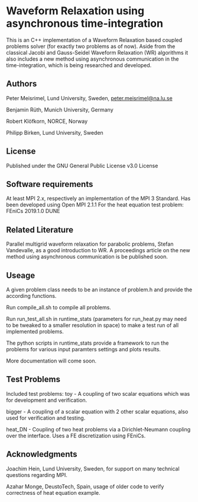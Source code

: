 # Waveform Relaxation using asynchronous time-integration

This is an C++ implementation of a Waveform Relaxation based coupled problems solver (for exactly two problems as of now). Aside from the classical Jacobi and Gauss-Seidel Waveform Relaxation (WR) algorithms it also includes a new method using asynchronous communication in the time-integration, which is being researched and developed.

## Authors

Peter Meisrimel, Lund University, Sweden, peter.meisrimel@na.lu.se

Benjamin Rüth, Munich University, Germany

Robert Klöfkorn, NORCE, Norway

Philipp Birken, Lund University, Sweden

## License

Published under the GNU General Public License v3.0 License

## Software requirements

At least MPI 2.x, respectively an implementation of the MPI 3 Standard. Has been developed using Open MPI 2.1.1
For the heat equation test problem: FEniCs 2019.1.0
DUNE

## Related Literature

Parallel multigrid waveform relaxation for parabolic problems, Stefan Vandevalle, as a good introduction to WR. 
A proceedings article on the new method using asynchronous communication is be published soon.

## Useage

A given problem class needs to be an instance of problem.h and provide the according functions.

Run compile_all.sh to compile all problems.

Run run_test_all.sh in runtime_stats (parameters for run_heat.py may need to be tweaked to a smaller resolution in space) to make a test run of all implemented problems.

The python scripts in runtime_stats provide a framework to run the problems for various input paramters settings and plots results.

More documentation will come soon.

## Test Problems

Included test problems:
toy - A coupling of two scalar equations which was for development and verification.

bigger - A coupling of a scalar equation with 2 other scalar equations, also used for verification and testing.

heat_DN - Coupling of two heat problems via a Dirichlet-Neumann coupling over the interface. Uses a FE discretization using FEniCs.

## Acknowledgments

Joachim Hein, Lund University, Sweden, for support on many technical questions regarding MPI.

Azahar Monge, DeustoTech, Spain, usage of older code to verify correctness of heat equation example.
